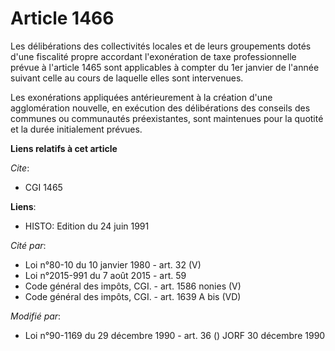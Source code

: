 # Article 1466

Les délibérations des collectivités locales et de leurs groupements dotés d'une fiscalité propre accordant l'exonération de
taxe professionnelle prévue à l'article 1465 sont applicables à compter du 1er janvier de l'année suivant celle au cours de
laquelle elles sont intervenues.

Les exonérations appliquées antérieurement à la création d'une agglomération nouvelle, en exécution des délibérations des
conseils des communes ou communautés préexistantes, sont maintenues pour la quotité et la durée initialement prévues.

**Liens relatifs à cet article**

_Cite_:

  - CGI 1465

**Liens**:

  - HISTO: Edition du 24 juin 1991

_Cité par_:

  - Loi n°80-10 du 10 janvier 1980 - art. 32 (V)
  - Loi n°2015-991 du 7 août 2015 - art. 59
  - Code général des impôts, CGI. - art. 1586 nonies (V)
  - Code général des impôts, CGI. - art. 1639 A bis (VD)

_Modifié par_:

  - Loi n°90-1169 du 29 décembre 1990 - art. 36 () JORF 30 décembre 1990
